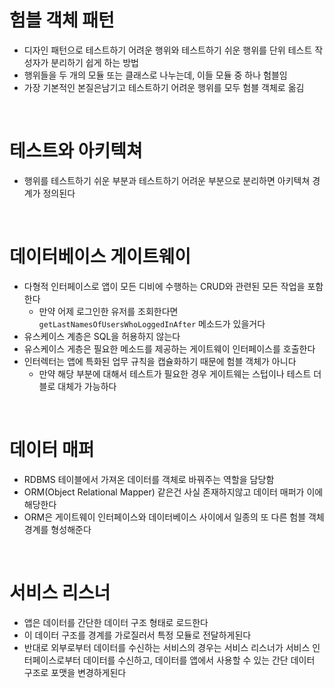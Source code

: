 # 험블 객체 패턴

- 디자인 패턴으로 테스트하기 어려운 행위와 테스트하기 쉬운 행위를 단위 테스트 작성자가 분리하기 쉽게 하는 방법
- 행위들을 두 개의 모듈 또는 클래스로 나누는데, 이들 모듈 중 하나 험블임
- 가장 기본적인 본질은남기고 테스트하기 어려운 행위를 모두 험블 객체로 옮김

<br>

# 테스트와 아키텍쳐

- 행위를 테스트하기 쉬운 부분과 테스트하기 어려운 부분으로 분리하면 아키텍쳐 경계가 정의된다

<br>

# 데이터베이스 게이트웨이

- 다형적 인터페이스로 앱이 모든 디비에 수행하는 CRUD와 관련된 모든 작업을 포함한다
  - 만약 어제 로그인한 유저를 조회한다면 `getLastNamesOfUsersWhoLoggedInAfter` 메소드가 있을거다
- 유스케이스 계층은 SQL을 허용하지 않는다
- 유스케이스 게층은 필요한 메소드를 제공하는 게이트웨이 인터페이스를 호출한다
- 인터렉터는 앱에 특화된 업무 규칙을 캡슐화하기 때문에 험블 객체가 아니다
  - 만약 해당 부분에 대해서 테스트가 필요한 경우 게이트웨는 스텁이나 테스트 더블로 대체가 가능하다

<br>

# 데이터 매퍼

- RDBMS 테이블에서 가져온 데이터를 객체로 바꿔주는 역할을 담당함
- ORM(Object Relational Mapper) 같은건 사실 존재하지않고 데이터 매퍼가 이에 해당한다
- ORM은 게이트웨이 인터페이스와 데이터베이스 사이에서 일종의 또 다른 험블 객체 경계를 형성해준다

<br>

# 서비스 리스너

- 앱은 데이터를 간단한 데이터 구조 형태로 로드한다
- 이 데이터 구조를 경계를 가로질러서 특정 모듈로 전달하게된다
- 반대로 외부로부터 데이터를 수신하는 서비스의 경우는 서비스 리스너가 서비스 인터페이스로부터 데이터를 수신하고, 데이터를 앱에서 사용할 수 있는 간단 데이터 구조로 포맷을 변경하게된다
